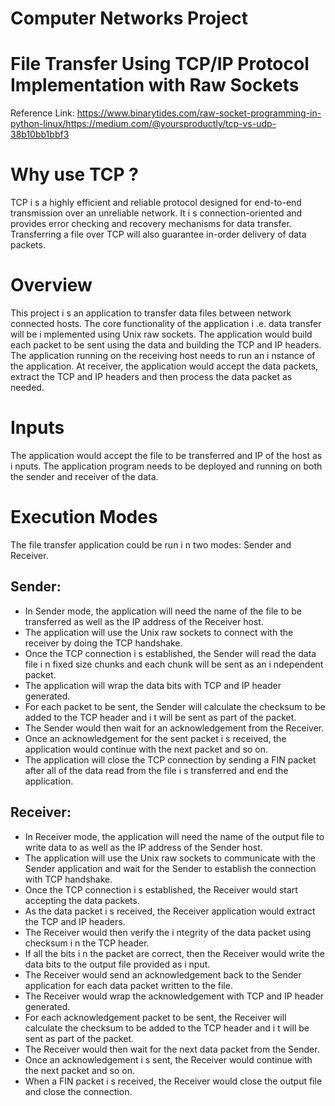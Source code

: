 # Computer Networks Project
# File Transfer Using TCP/IP Protocol Implementation with Raw Sockets

Reference Link: https://www.binarytides.com/raw-socket-programming-in-python-linux/https://medium.com/@yoursproductly/tcp-vs-udp-38b10bb1bbf3

# Why use TCP ?
TCP i s a highly efficient and reliable protocol designed for end-to-end transmission
over an unreliable network. It i s connection-oriented and provides error checking and
recovery mechanisms for data transfer. Transferring a file over TCP will also guarantee
in-order delivery of data packets.

# Overview
This project i s an application to transfer data files between network connected hosts.
The core functionality of the application i .e. data transfer will be i mplemented using Unix raw
sockets. The application would build each packet to be sent using the data and building the
TCP and IP headers. The application running on the receiving host needs to run an i nstance
of the application. At receiver, the application would accept the data packets, extract the
TCP and IP headers and then process the data packet as needed.

# Inputs
The application would accept the file to be transferred and IP of the host as i nputs.
The application program needs to be deployed and running on both the sender and receiver
of the data.

# Execution Modes
The file transfer application could be run i n two modes: Sender and Receiver.
## Sender:
- In Sender mode, the application will need the name of the file to be transferred as
well as the IP address of the Receiver host.
- The application will use the Unix raw sockets to connect with the receiver by doing
the TCP handshake.
- Once the TCP connection i s established, the Sender will read the data file i n fixed
size chunks and each chunk will be sent as an i ndependent packet.
- The application will wrap the data bits with TCP and IP header generated.
- For each packet to be sent, the Sender will calculate the checksum to be added to
the TCP header and i t will be sent as part of the packet.
- The Sender would then wait for an acknowledgement from the Receiver.
- Once an acknowledgement for the sent packet i s received, the application would
continue with the next packet and so on.
- The application will close the TCP connection by sending a FIN packet after all of the
data read from the file i s transferred and end the application.

## Receiver:
- In Receiver mode, the application will need the name of the output file to write data to
as well as the IP address of the Sender host.
- The application will use the Unix raw sockets to communicate with the Sender
application and wait for the Sender to establish the connection with TCP handshake.
- Once the TCP connection i s established, the Receiver would start accepting the data
packets.
- As the data packet i s received, the Receiver application would extract the TCP and
IP headers.
- The Receiver would then verify the i ntegrity of the data packet using checksum i n the
TCP header.
- If all the bits i n the packet are correct, then the Receiver would write the data bits to
the output file provided as i nput.
- The Receiver would send an acknowledgement back to the Sender application for
each data packet written to the file.
- The Receiver would wrap the acknowledgement with TCP and IP header generated.
- For each acknowledgement packet to be sent, the Receiver will calculate the
checksum to be added to the TCP header and i t will be sent as part of the packet.
- The Receiver would then wait for the next data packet from the Sender.
- Once an acknowledgement i s sent, the Receiver would continue with the next packet
and so on.
- When a FIN packet i s received, the Receiver would close the output file and close
the connection.
